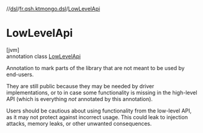 //[dsl](../../../index.md)/[fr.qsh.ktmongo.dsl](../index.md)/[LowLevelApi](index.md)

# LowLevelApi

[jvm]\
annotation class [LowLevelApi](index.md)

Annotation to mark parts of the library that are not meant to be used by end-users.

They are still public because they may be needed by driver implementations, or to in case some functionality is missing in the high-level API (which is everything *not* annotated by this annotation).

Users should be cautious about using functionality from the low-level API, as it may not protect against incorrect usage. This could leak to injection attacks, memory leaks, or other unwanted consequences.
